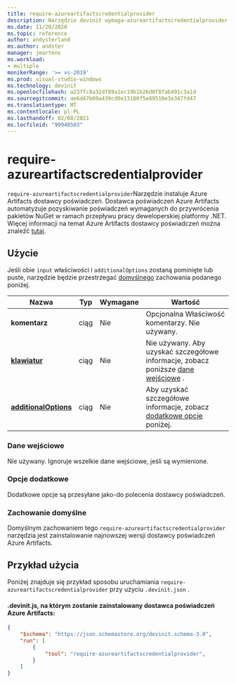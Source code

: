 ```yaml
---
title: require-azureartifactscredentialprovider
description: Narzędzie devinit wymaga-azureartifactscredentialprovider.
ms.date: 11/20/2020
ms.topic: reference
author: andysterland
ms.author: andster
manager: jmartens
ms.workload:
- multiple
monikerRange: '>= vs-2019'
ms.prod: visual-studio-windows
ms.technology: devinit
ms.openlocfilehash: a23ffc8a32df89a1ec19b1b26d0f8fab491c3a1d
ms.sourcegitcommit: ae6d47b09a439cd0e13180f5e89510e3e347fd47
ms.translationtype: MT
ms.contentlocale: pl-PL
ms.lasthandoff: 02/08/2021
ms.locfileid: "99948503"
---
```

# <a name="require-azureartifactscredentialprovider"></a>require-azureartifactscredentialprovider

`require-azureartifactscredentialprovider`Narzędzie instaluje Azure Artifacts dostawcy poświadczeń. Dostawca poświadczeń Azure Artifacts automatyzuje pozyskiwanie poświadczeń wymaganych do przywrócenia pakietów NuGet w ramach przepływu pracy deweloperskiej platformy .NET. Więcej informacji na temat Azure Artifacts dostawcy poświadczeń można znaleźć [tutaj](https://github.com/microsoft/artifacts-credprovider/blob/master/README.md).

## <a name="usage"></a>Użycie

Jeśli obie `input` właściwości i `additionalOptions` zostaną pominięte lub puste, narzędzie będzie przestrzegać [domyślnego](#default-behavior) zachowania podanego poniżej.

| Nazwa                                             | Typ   | Wymagane | Wartość                                                                                |
|--------------------------------------------------|--------|----------|--------------------------------------------------------------------------------------|
| **komentarz**                                     | ciąg | Nie       | Opcjonalna Właściwość komentarzy. Nie używany.                                                |
| [**klawiatur**](#input)                              | ciąg | Nie       | Nie używany. Aby uzyskać szczegółowe informacje, zobacz poniższe [dane wejściowe](#input) . |
| [**additionalOptions**](#additional-options)     | ciąg | Nie       | Aby uzyskać szczegółowe informacje, zobacz [dodatkowe opcje](#additional-options) poniżej.                     |

### <a name="input"></a>Dane wejściowe

Nie używany. Ignoruje wszelkie dane wejściowe, jeśli są wymienione.

### <a name="additional-options"></a>Opcje dodatkowe

Dodatkowe opcje są przesyłane jako-do polecenia dostawcy poświadczeń.

### <a name="default-behavior"></a>Zachowanie domyślne

Domyślnym zachowaniem tego `require-azureartifactscredentialprovider` narzędzia jest zainstalowanie najnowszej wersji dostawcy poświadczeń Azure Artifacts.

## <a name="example-usage"></a>Przykład użycia
Poniżej znajduje się przykład sposobu uruchamiania `require-azureartifactscredentialprovider` przy użyciu `.devinit.json` .

#### <a name="devinitjson-that-will-install-azure-artifacts-credential-provider"></a>.devinit.js, na którym zostanie zainstalowany dostawca poświadczeń Azure Artifacts:
```json
{
    "$schema": "https://json.schemastore.org/devinit.schema-3.0",
    "run": [
        {
            "tool": "require-azureartifactscredentialprovider",
        }
    ]
}
```
